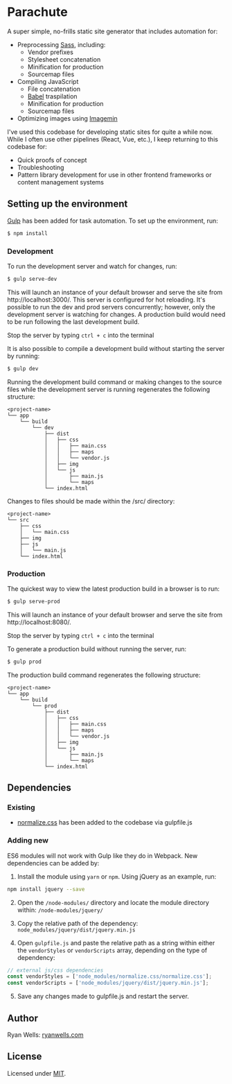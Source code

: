 # Parachute

A super simple, no-frills static site generator that includes automation for:

- Preprocessing [Sass](https://sass-lang.com/), including:
  - Vendor prefixes
  - Stylesheet concatenation
  - Minification for production
  - Sourcemap files
- Compiling JavaScript
  - File concatenation
  - [Babel](https://babeljs.io/) traspilation
  - Minification for production
  - Sourcemap files
- Optimizing images using [Imagemin](https://github.com/sindresorhus/gulp-imagemin#readme)

I've used this codebase for developing static sites for quite a while now. While I often use other pipelines (React, Vue, etc.), I keep returning to this codebase for:

- Quick proofs of concept
- Troubleshooting
- Pattern library development for use in other frontend frameworks or content management systems

## Setting up the environment

[Gulp](https://gulpjs.com/) has been added for task automation. To set up the environment, run:

```sh
$ npm install
```

### Development

To run the development server and watch for changes, run:

```sh
$ gulp serve-dev
```

This will launch an instance of your default browser and serve the site from http://localhost:3000/. This server is configured for hot reloading. It's possible to run the dev and prod servers concurrently; however, only the development server is watching for changes. A production build would need to be run following the last development build.

Stop the server by typing `ctrl + c` into the terminal

It is also possible to compile a development build without starting the server by running:

```sh
$ gulp dev
```

Running the development build command or making changes to the source files while the development server is running regenerates the following structure:

```
<project-name>
└── app
    └── build
        └── dev
            ├── dist
            │   ├── css
            │   │   ├── main.css
            │   │   ├── maps
            │   │   └── vendor.js
            │   ├── img
            │   └── js
            │       ├── main.js
            │       └── maps
            └── index.html
```

Changes to files should be made within the /src/ directory:

```
<project-name>
└── src
    ├── css
    │   └── main.css
    ├── img
    ├── js
    │   └── main.js
    └── index.html
```

### Production

The quickest way to view the latest production build in a browser is to run:

```sh
$ gulp serve-prod
```

This will launch an instance of your default browser and serve the site from http://localhost:8080/.

Stop the server by typing `ctrl + c` into the terminal

To generate a production build without running the server, run:

```sh
$ gulp prod
```

The production build command regenerates the following structure:

```
<project-name>
└── app
    └── build
        └── prod
            ├── dist
            │   ├── css
            │   │   ├── main.css
            │   │   ├── maps
            │   │   └── vendor.js
            │   ├── img
            │   └── js
            │       ├── main.js
            │       └── maps
            └── index.html
```

## Dependencies

### Existing

- [normalize.css](https://necolas.github.io/normalize.css/) has been added to the codebase via gulpfile.js

### Adding new

ES6 modules will not work with Gulp like they do in Webpack. New dependencies can be added by:

1. Install the module using `yarn` or `npm`. Using jQuery as an example, run:

```sh
npm install jquery --save
```

2. Open the `/node-modules/` directory and locate the module directory within: `/node-modules/jquery/`

3. Copy the relative path of the dependency: `node_modules/jquery/dist/jquery.min.js`

4. Open `gulpfile.js` and paste the relative path as a string within either the `vendorStyles` or `vendorScripts` array, depending on the type of dependency:

```javascript
// external js/css dependencies
const vendorStyles = ['node_modules/normalize.css/normalize.css'];
const vendorScripts = ['node_modules/jquery/dist/jquery.min.js'];
```

5. Save any changes made to gulpfile.js and restart the server.

## Author

Ryan Wells: [ryanwells.com](https://ryanwells.com)

## License

Licensed under [MIT](https://opensource.org/licenses/mit-license.php).
